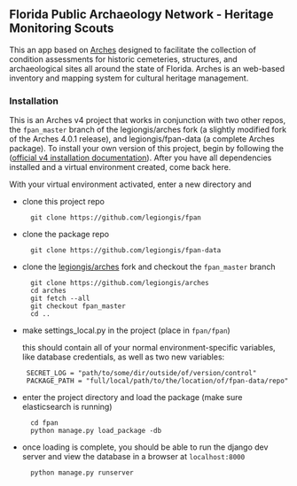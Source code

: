 ## Florida Public Archaeology Network - Heritage Monitoring Scouts

This an app based on [Arches](http://archesproject.org/) designed to facilitate the collection of condition assessments for historic cemeteries, structures, and archaeological sites all around the state of Florida. Arches is an web-based inventory and mapping system for cultural heritage management.

### Installation

This is an Arches v4 project that works in conjunction with two other repos, the `fpan_master` branch of the legiongis/arches fork (a slightly modified fork of the Arches 4.0.1 release), and legiongis/fpan-data (a complete Arches package). To install your own version of this project, begin by following the ([official v4 installation documentation](https://arches4.readthedocs.io/en/latest/requirements-and-dependencies/)). After you have all dependencies installed and a virtual environment created, come back here.

With your virtual environment activated, enter a new directory and

- clone this project repo
       
        git clone https://github.com/legiongis/fpan
       
- clone the package repo
       
        git clone https://github.com/legiongis/fpan-data
       
- clone the [legiongis/arches](https://github.com/legiongis/arches/tree/fpan_master) fork and checkout the `fpan_master` branch
       
        git clone https://github.com/legiongis/arches
        cd arches
        git fetch --all
        git checkout fpan_master
        cd ..
       
- make settings_local.py in the project (place in `fpan/fpan`)

    this should contain all of your normal environment-specific variables, like database credentials, as well as two new variables:
   
       SECRET_LOG = "path/to/some/dir/outside/of/version/control"
       PACKAGE_PATH = "full/local/path/to/the/location/of/fpan-data/repo"
       
- enter the project directory and load the package (make sure elasticsearch is running)
    
        cd fpan
        python manage.py load_package -db
        
- once loading is complete, you should be able to run the django dev server and view the database in a browser at `localhost:8000`
        
        python manage.py runserver
